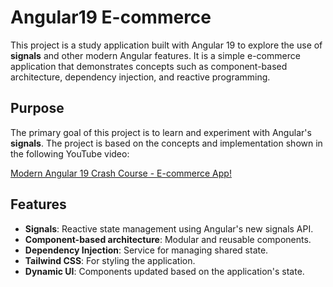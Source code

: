 # Angular19 E-commerce

This project is a study application built with Angular 19 to explore the use of **signals** and other modern Angular features. It is a simple e-commerce application that demonstrates concepts such as component-based architecture, dependency injection, and reactive programming.

## Purpose

The primary goal of this project is to learn and experiment with Angular's **signals**. The project is based on the concepts and implementation shown in the following YouTube video:

[Modern Angular 19 Crash Course - E-commerce App!](https://www.youtube.com/watch?v=RNr1QZM4A38)

## Features

- **Signals**: Reactive state management using Angular's new signals API.
- **Component-based architecture**: Modular and reusable components.
- **Dependency Injection**: Service for managing shared state.
- **Tailwind CSS**: For styling the application.
- **Dynamic UI**: Components updated based on the application's state.
